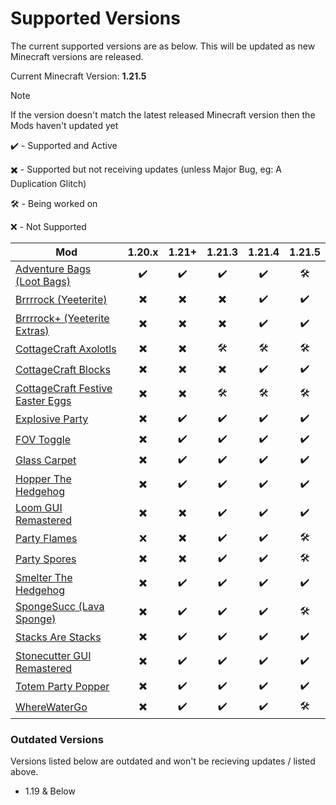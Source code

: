 # Supported Versions
The current supported versions are as below. This will be updated as new Minecraft versions are released.

Current Minecraft Version: **1.21.5**
> [!NOTE]
> If the version doesn't match the latest released Minecraft version then the Mods haven't updated yet

✔️ - Supported and Active

✖️ - Supported but not receiving updates (unless Major Bug, eg: A Duplication Glitch)

🛠️ - Being worked on

❌ - Not Supported

| Mod                                                                                    | 1.20.x | 1.21+ | 1.21.3 | 1.21.4 | 1.21.5
| -------------------------------------------------------------------------------------- | :------------: | :-----: | :---: | :-----: | :-----: |
| [Adventure Bags (Loot Bags)](https://modrinth.com/mod/adventure-bags)                  | ✔️ | ✔️ | ✔️ | ✔️ | 🛠️ |
| [Brrrrock (Yeeterite)](https://modrinth.com/mod/yeeterite)                             | ✖️ | ✖️ | ✖️ | ✔️ | ✔️ |
| [Brrrrock+ (Yeeterite Extras)](https://modrinth.com/mod/yeeterite-extras)              | ✖️ | ✖️ | ✖️ | ✔️ | ✔️ |
| [CottageCraft Axolotls](https://modrinth.com/mod/cottagecraft-axolotls)                | ✖️ | ✖️ | 🛠️ | 🛠️ | 🛠️ |
| [CottageCraft Blocks](https://modrinth.com/mod/cottagecraft-mod)                       | ✖️ | ✖️ | ✖️ | ✔️ | ✔️ |
| [CottageCraft Festive Easter Eggs](https://modrinth.com/mod/cottagecraft-festive-eggs) | ✖️ | ✖️ | 🛠️ | 🛠️ | 🛠️ |
| [Explosive Party](https://modrinth.com/mod/explosive-party)                            | ✖️ | ✔️ | ✔️ | ✔️ | ✔️ |
| [FOV Toggle](https://modrinth.com/mod/fov-toggle)                                      | ✖️ | ✔️ | ✔️ | ✔️ | ✔️ |
| [Glass Carpet](https://modrinth.com/mod/glass-carpet)                                  | ✖️ | ✔️ | ✔️ | ✔️ | ✔️ |
| [Hopper The Hedgehog](https://modrinth.com/mod/hopper-the-hedgehog)                    | ✖️ | ✔️ | ✔️ | ✔️ | ✔️ |
| [Loom GUI Remastered](https://modrinth.com/mod/loom-gui-remastered)                    | ✖️ | ✖️ | ✔️ | ✔️ | ✔️ |
| [Party Flames](https://modrinth.com/mod/party-flames)                                  | ❌ | ✖️ | ✔️ | ✔️ | 🛠️ |
| [Party Spores](https://modrinth.com/mod/party-spores)                                  | ✖️ | ✖️ | ✔️ | ✔️ | 🛠️ |
| [Smelter The Hedgehog](https://modrinth.com/mod/smelter-the-hedgehog)                  | ✖️ | ✔️ | ✔️ | ✔️ | ✔️ |
| [SpongeSucc (Lava Sponge)](https://modrinth.com/mod/spongesucc)                        | ✖️ | ✔️ | ✔️ | ✔️ | 🛠️ |
| [Stacks Are Stacks](https://modrinth.com/mod/stacks-are-stacks)                        | ✖️ | ✔️ | ✔️ | ✔️ | ✔️ |
| [Stonecutter GUI Remastered](https://modrinth.com/mod/stonecutter-gui-remastered)      | ✖️ | ✔️ | ✔️ | ✔️ | ✔️ |
| [Totem Party Popper](https://modrinth.com/mod/totem-party-popper)                      | ✖️ | ✔️ | ✔️ | ✔️ | ✔️ |
| [WhereWaterGo](https://modrinth.com/mod/wwg)                                           | ✖️ | ✔️ | ✔️ | ✔️ | 🛠️ |

### Outdated Versions
Versions listed below are outdated and won't be recieving updates / listed above.
- 1.19 & Below
